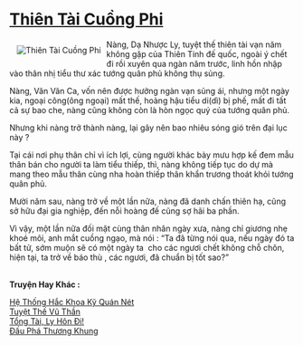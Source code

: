 <a href="https://utruyen.com/thien-tai-cuong-phi/16123/" title="Thiên Tài Cuồng Phi"><h1>Thiên Tài Cuồng Phi</h1></a><div style="display:table"><img align="right" style="float: left; padding: 10px;" src="https://utruyen.com/images/story/200x260/thien-tai-cuong-phi.jpg" alt="Thiên Tài Cuồng Phi">Nàng, Dạ Nhược Ly, tuyệt thế thiên tài vạn năm không gặp của Thiên Tinh đế quốc, ngoài ý chết đi rồi xuyên qua ngàn năm trước, linh hồn nhập vào thân nhị tiểu thư xác tướng quân phủ không thụ sủng.<p></p>Nàng, Vân Vãn Ca, vốn nên được hưởng ngàn vạn sủng ái, nhưng một ngày kia, ngoại công(ông ngoại) mất thế, hoàng hậu tiểu di(dì) bị phế, mất đi tất cả sự bao che, nàng cũng không còn là hòn ngọc quý của tướng quân phủ.<p></p>Nhưng khi nàng trở thành nàng, lại gây nên bao nhiêu sóng gió trên đại lục này ?<p></p>Tại cái nơi phụ thân chỉ vì ích lợi, cùng người khác bày mưu hợp kế đem mẫu thân bán cho người ta làm tiểu thiếp, thì, nàng không tiếp tục do dự mà mang theo mẫu thân cùng nha hoàn thiếp thân khẩn trương thoát khỏi tướng quân phủ.<p></p>Mười năm sau, nàng trở về một lần nữa, nàng đã danh chấn thiên hạ, cũng sở hữu đại gia nghiệp, đến nỗi hoàng đế cũng sợ hãi ba phần.<p></p>Vì vậy, một lần nữa đối mặt cùng thân nhân ngày xưa, nàng chỉ giương nhẹ khoé môi, anh mắt cuồng ngạo, mà nói : “Ta đã từng nói qua, nếu ngày đó ta bất tử, sớm muộn sẽ có một ngày ta  cho các ngươi chết không chỗ chôn, hiện tại, ta trở về báo thù , các ngươi, đã chuẩn bị tốt sao?”</div><p><br><b>Truyện Hay Khác :</b></p><a href="https://utruyen.com/he-thong-hac-khoa-ky-quan-net/17482/" alt="Hệ Thống Hắc Khoa Kỹ Quán Nét">Hệ Thống Hắc Khoa Kỹ Quán Nét</a><br/><a href="https://truyenhot2019.blogspot.com/2019/12/tuyet-the-vu-than.html" alt="Tuyệt Thế Vũ Thần">Tuyệt Thế Vũ Thần</a><br/><a href="https://truyenhot2020.wordpress.com/2019/12/11/tong-tai-ly-hon-di/" alt="Tổng Tài, Ly Hôn Đi!">Tổng Tài, Ly Hôn Đi!</a><br/><a href="https://truyenhot2020.wordpress.com/2019/12/11/dau-pha-thuong-khung/" alt="Đấu Phá Thương Khung">Đấu Phá Thương Khung</a><br/>